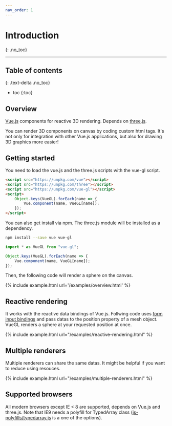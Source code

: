 ```yaml
---
nav_order: 1
---
```

# Introduction
{: .no_toc}

---

## Table of contents
{: .text-delta .no_toc}

* toc
{:toc}

## Overview

[Vue.js](https://vuejs.org) components for reactive 3D rendering. Depends on [three.js](https://threejs.org/).

You can render 3D components on canvas by coding custom html tags.
It's not only for integration with other Vue.js applications,
but also for drawing 3D graphics more easier!

## Getting started

You need to load the vue.js and the three.js scripts with the vue-gl script.

```html
<script src="https://unpkg.com/vue"></script>
<script src="https://unpkg.com/three"></script>
<script src="https://unpkg.com/vue-gl"></script>
<script>
    Object.keys(VueGL).forEach(name => {
        Vue.component(name, VueGL[name]);
    });
</script>
```

You can also get install via npm. The three.js module will be installed as a dependency.

```sh
npm install --save vue vue-gl
```

```js
import * as VueGL from "vue-gl";

Object.keys(VueGL).forEach(name => {
    Vue.component(name, VueGL[name]);
});
```

Then, the following code will render a sphere on the canvas.

{% include example.html url='/examples/overview.html' %}

## Reactive rendering

It works with the reactive data bindings of Vue.js.
Follwing code uses [form input bindings](https://vuejs.org/v2/guide/forms.html)
and pass datas to the position property of a mesh object.
VueGL renders a sphere at your requested position at once.

{% include example.html url="/examples/reactive-rendering.html" %}

## Multiple renderers

Multiple renderers can share the same datas.
It might be helpful if you want to reduce using resouces.

{% include example.html url="/examples/multiple-renderers.html" %}

## Supported browsers

All modern browsers except IE < 8 are supported, depends on Vue.js and three.js.
Note that IE9 needs a polyfill for TypedArray class ([js-polyfills/typedarray.js](https://github.com/inexorabletash/polyfill/blob/master/typedarray.js)
is a one of the options).
